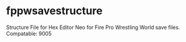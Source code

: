 # fppwsavestructure
Structure File for Hex Editor Neo for Fire Pro Wrestling World save files.
Compatable: 9005
